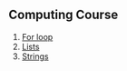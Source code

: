 ## Computing Course

1. [For loop](for-loop.ipynb)
2. [Lists](lists.ipynb)
3. [Strings](strings.ipynb)
